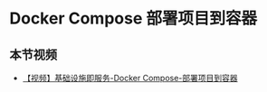 # Docker Compose 部署项目到容器

## 本节视频

- [【视频】基础设施即服务-Docker Compose-部署项目到容器](https://www.bilibili.com/video/av27548274)

